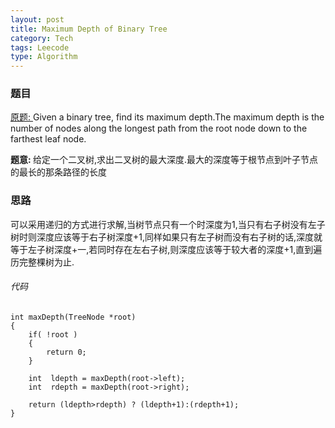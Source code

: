 ```yaml
---
layout: post
title: Maximum Depth of Binary Tree 
category: Tech
tags: Leecode
type: Algorithm
---
```


### 题目
[原题: ](//oj.leetcode.com/problems/maximum-depth-of-binary-tree/)Given a binary tree, find its maximum depth.The maximum depth is the number of nodes along the longest path from the root node down to the farthest leaf node.

<b>题意: </b>给定一个二叉树,求出二叉树的最大深度.最大的深度等于根节点到叶子节点的最长的那条路径的长度

### 思路
可以采用递归的方式进行求解,当树节点只有一个时深度为1,当只有右子树没有左子树时则深度应该等于右子树深度+1,同样如果只有左子树而没有右子树的话,深度就等于左子树深度+一,若同时存在左右子树,则深度应该等于较大者的深度+1,直到遍历完整棵树为止.

###### 代码

	int maxDepth(TreeNode *root) 
	{
		if( !root )
		{
			return 0;
		}

		int  ldepth = maxDepth(root->left);
		int  rdepth = maxDepth(root->right);

		return (ldepth>rdepth) ? (ldepth+1):(rdepth+1);      
	}

